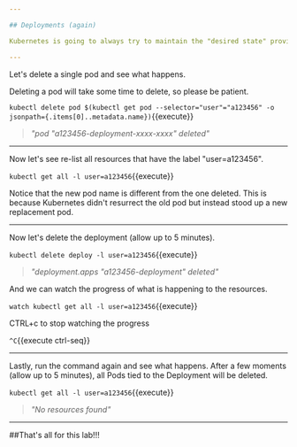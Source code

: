 ```yaml
---

## Deployments (again)

Kubernetes is going to always try to maintain the "desired state" provided by the user to the system.

---
```


Let's delete a single pod and see what happens.

Deleting a pod will take some time to delete, so please be patient. 

`kubectl delete pod $(kubectl get pod --selector="user"="a123456" -o jsonpath={.items[0]..metadata.name})`{{execute}}

> _"pod "a123456-deployment-xxxx-xxxx" deleted"_


---

Now let's see re-list all resources that have the label "user=a123456". 

`kubectl get all -l user=a123456`{{execute}}


Notice that the new pod name is different from the one deleted.  This is because Kubernetes didn't resurrect the old pod but instead stood up a new replacement pod.

---

Now let's delete the deployment (allow up to 5 minutes). 


`kubectl delete deploy -l user=a123456`{{execute}}

> _"deployment.apps "a123456-deployment" deleted"_


And we can watch the progress of what is happening to the resources.

`watch kubectl get all -l user=a123456`{{execute}}


CTRL+c to stop watching the progress

`^C`{{execute ctrl-seq}}

---

Lastly, run the command again and see what happens. After a few moments (allow up to 5 minutes), all Pods tied to the Deployment will be deleted.


`kubectl get all -l user=a123456`{{execute}}

> _"No resources found"_

---

##That's all for this lab!!!

